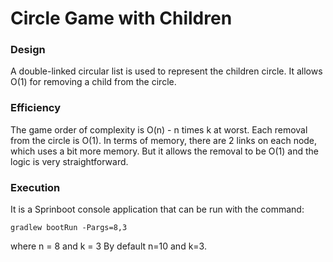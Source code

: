 # Circle Game with Children

### Design
A double-linked circular list is used to represent the children circle. It allows O(1) for removing a child from the circle.

### Efficiency
The game order of complexity is O(n) - n times k at worst. Each removal from the circle is O(1).
In terms of memory, there are 2 links on each node, which uses a bit more memory. But it allows the removal to be O(1) and the logic is very straightforward.

### Execution
It is  a Sprinboot console application that can be run with the command:

`gradlew bootRun -Pargs=8,3`

where n = 8 and k = 3
By default n=10 and k=3.